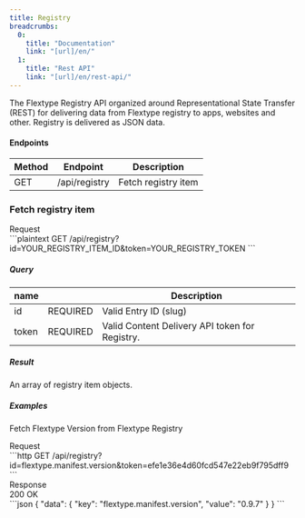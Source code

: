 ```yaml
---
title: Registry
breadcrumbs:
  0:
    title: "Documentation"
    link: "[url]/en/"
  1:
    title: "Rest API"
    link: "[url]/en/rest-api/"
---
```


The Flextype Registry API organized around Representational State Transfer (REST) for delivering data from Flextype registry to apps, websites and other. Registry is delivered as JSON data.

#### Endpoints

| Method | Endpoint | Description |
| --- | --- | --- |
| GET | /api/registry | Fetch registry item |

### Fetch registry item

<div class="file-header">Request</div>
```plaintext
GET /api/registry?id=YOUR_REGISTRY_ITEM_ID&token=YOUR_REGISTRY_TOKEN
```

##### Query

| name | |  Description |
| --- | --- | --- |
| id | REQUIRED | Valid Entry ID (slug) |
| token | REQUIRED | Valid Content Delivery API token for Registry. |

##### Result

An array of registry item objects.

##### Examples

Fetch Flextype Version from Flextype Registry

<div class="file-header">Request</div>
```http
GET /api/registry?id=flextype.manifest.version&token=efe1e36e4d60fcd547e22eb9f795dff9
```

<div class="file-header flex justify-between"><div>Response</div> <div class="text-right">200 OK</div></div>
```json
{
    "data": {
        "key": "flextype.manifest.version",
        "value": "0.9.7"
    }
}
```
